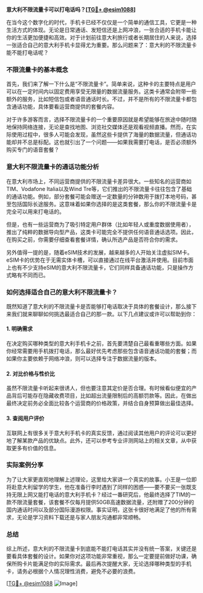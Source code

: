 **意大利不限流量卡可以打电话吗？[[TG💪+ @esim1088](https://t.me/s/esim1088)]**

在当今这个数字化的时代，手机卡已经不仅仅是一个简单的通信工具，它更是一种生活方式的体现。无论是日常通话、发短信还是上网冲浪，一张合适的手机卡能让你的生活更加便捷和高效。对于计划前往意大利旅行或者长期居住的人来说，选择一张适合自己的意大利手机卡显得尤为重要。那么问题来了：意大利的不限流量卡能不能打电话呢？

### 不限流量卡的基本概念

首先，我们来了解一下什么是“不限流量卡”。简单来说，这种卡的主要特点是用户可以在一定时间内以固定费用享受无限量的数据流量服务。这类卡通常会附带一些额外的服务，比如短信包或者语音通话时长。不过，并不是所有的不限流量卡都包含通话功能，具体要看运营商提供的套餐内容。

对于许多游客而言，选择不限流量卡的一个重要原因就是希望能够在旅途中随时随地保持网络连接，无论是查找地图、浏览社交媒体还是观看视频直播。然而，在实际使用过程中，很多人可能会发现，虽然这些卡提供了海量的数据流量，但通话功能却并不总是标配。这也就引出了一个问题——如果我需要打电话，是否必须额外购买专门的语音套餐？

### 意大利不限流量卡的通话功能分析

在意大利市场上，不同运营商提供的不限流量卡差异很大。一些知名的运营商如TIM、Vodafone Italia以及Wind Tre等，它们推出的不限流量卡往往包含了基础的通话功能。例如，部分套餐可能会赠送一定数量的分钟数用于拨打本地号码，甚至包括国际长途服务。这意味着如果你选择的是这类套餐，那么你的不限流量卡是完全可以用来打电话的。

但是，也有一些运营商为了吸引特定用户群体（比如年轻人或重度数据使用者），推出了纯粹的数据导向型产品，这类卡可能完全不提供任何语音通话选项。因此，在购买之前，你需要仔细查看套餐详情，确认所选产品是否符合你的需求。

另外值得一提的是，随着eSIM技术的发展，越来越多的人开始关注虚拟SIM卡。eSIM卡的优势在于无需实体卡槽，可以直接通过在线平台激活并使用。目前市面上也有不少支持eSIM的意大利不限流量卡，它们同样具备通话功能，只是操作方式略有不同而已。

### 如何选择适合自己的意大利不限流量卡？

既然知道了意大利的不限流量卡是否能够打电话取决于具体的套餐设计，那么接下来我们就来聊聊如何挑选最适合自己的那一款。以下几点建议或许可以帮助到你：

#### 1. 明确需求
在决定购买哪种类型的意大利手机卡之前，首先要清楚自己最看重哪些方面。如果你经常需要用手机拨打电话，那么最好优先考虑那些包含语音通话功能的套餐；而如果你主要依赖于网络冲浪，则可以选择专注于数据流量的版本。

#### 2. 对比价格与性价比
虽然不限流量卡听起来很诱人，但也要注意其定价是否合理。有时候看似便宜的产品背后可能存在隐藏收费项目，比如超出流量限制后的高额罚款等。因此，在做出最终决定前务必全面比较各个运营商的价格政策，并结合自身预算做出最佳选择。

#### 3. 查阅用户评价
互联网上有很多关于意大利手机卡的真实反馈，通过阅读其他用户的评论可以更好地了解某款产品的优缺点。此外，还可以参考专业评测网站上的相关文章，从中获取更多有价值的信息。

### 实际案例分享

为了让大家更直观地理解上述理论，这里给大家讲一个真实的故事。小王是一位即将赴意大利留学的学生，他在准备行李时遇到了同样的困惑——要不要买一张既支持无限上网又能打电话的意大利手机卡？经过一番研究后，他最终选择了TIM的一款不限流量套餐，该套餐不仅每月提供50GB高速数据流量，还附赠了200分钟的国内通话时间以及部分国际漫游权限。事实证明，这张卡很好地满足了他的所有需求，无论是学习资料下载还是与家人朋友沟通都非常顺畅。

### 总结

综上所述，意大利的不限流量卡到底能不能打电话其实并没有统一答案，关键还是要看具体套餐的设计。如果你对这项功能非常重视，那么一定要提前做好功课，确保所购卡片能满足你的实际需求。最后再次提醒大家，无论选择哪种类型的手机卡，请务必根据个人情况理性消费，避免不必要的浪费。

[[TG💪+ @esim1088](https://t.me/s/esim1088) ![Image](https://i.postimg.cc/4NQfJmqS/Snipaste-2025-05-13-00-14-12.png)]